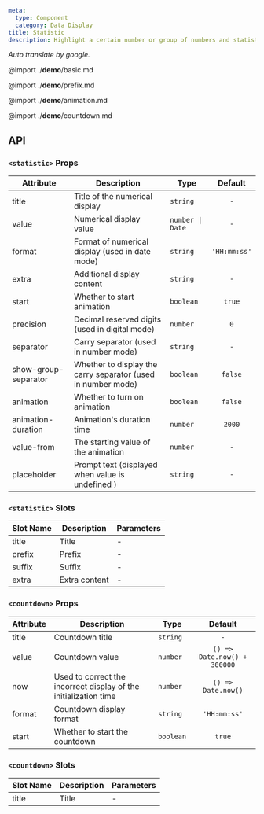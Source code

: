 ```yaml
meta:
  type: Component
  category: Data Display
title: Statistic
description: Highlight a certain number or group of numbers and statistical data with descriptions.
```

*Auto translate by google.*

@import ./__demo__/basic.md

@import ./__demo__/prefix.md

@import ./__demo__/animation.md

@import ./__demo__/countdown.md

## API


### `<statistic>` Props

|Attribute|Description|Type|Default|
|---|---|---|:---:|
|title|Title of the numerical display|`string`|`-`|
|value|Numerical display value|`number \| Date`|`-`|
|format|Format of numerical display (used in date mode)|`string`|`'HH:mm:ss'`|
|extra|Additional display content|`string`|`-`|
|start|Whether to start animation|`boolean`|`true`|
|precision|Decimal reserved digits (used in digital mode)|`number`|`0`|
|separator|Carry separator (used in number mode)|`string`|`-`|
|show-group-separator|Whether to display the carry separator (used in number mode)|`boolean`|`false`|
|animation|Whether to turn on animation|`boolean`|`false`|
|animation-duration|Animation's duration time|`number`|`2000`|
|value-from|The starting value of the animation|`number`|`-`|
|placeholder|Prompt text (displayed when value is undefined )|`string`|`-`|
### `<statistic>` Slots

|Slot Name|Description|Parameters|
|---|---|---|
|title|Title|-|
|prefix|Prefix|-|
|suffix|Suffix|-|
|extra|Extra content|-|




### `<countdown>` Props

|Attribute|Description|Type|Default|
|---|---|---|:---:|
|title|Countdown title|`string`|`-`|
|value|Countdown value|`number`|`() => Date.now() + 300000`|
|now|Used to correct the incorrect display of the initialization time|`number`|`() => Date.now()`|
|format|Countdown display format|`string`|`'HH:mm:ss'`|
|start|Whether to start the countdown|`boolean`|`true`|
### `<countdown>` Slots

|Slot Name|Description|Parameters|
|---|---|---|
|title|Title|-|


